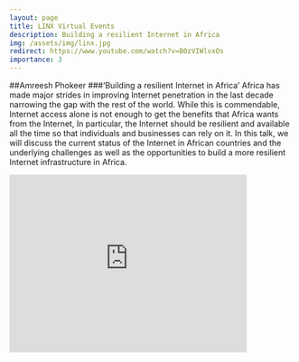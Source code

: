 ```yaml
---
layout: page
title: LINX Virtual Events
description: Building a resilient Internet in Africa
img: /assets/img/linx.jpg
redirect: https://www.youtube.com/watch?v=B0zVIWlvxOs
importance: 3
---
```


##Amreesh Phokeer
###‘Building a resilient Internet in Africa’
Africa has made major strides in improving Internet penetration in the last decade narrowing the gap with the rest of the world. While this is commendable, Internet access alone is not enough to get the benefits that Africa wants from the Internet, In particular, the Internet should be resilient and available all the time so that individuals and businesses can rely on it. In this talk, we will discuss the current status of the Internet in African countries and the underlying challenges as well as the opportunities to build a more resilient Internet infrastructure in Africa.

<iframe width="420" height="315" src="https://www.youtube.com/watch?v=B0zVIWlvxOs" frameborder="0" allowfullscreen></iframe>

